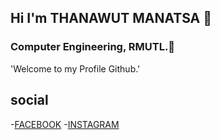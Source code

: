 ## Hi I'm THANAWUT MANATSA  👋
### Computer Engineering, RMUTL.💖
'Welcome to my Profile Github.'

## social
-[FACEBOOK](https://www.facebook.com/thnmnss "Thanawut Manatsa")
-[INSTAGRAM](https://www.instagram.com/thnmns/ "thnmns")
<!--
**thanawut22/thanawut22** is a ✨ _special_ ✨ repository because its `README.md` (this file) appears on your GitHub profile.

Here are some ideas to get you started:

- 🔭 I’m currently working on ...
- 🌱 I’m currently learning ...
- 👯 I’m looking to collaborate on ...
- 🤔 I’m looking for help with ...
- 💬 Ask me about ...
- 📫 How to reach me: ...
- 😄 Pronouns: ...
- ⚡ Fun fact: ...
-->
